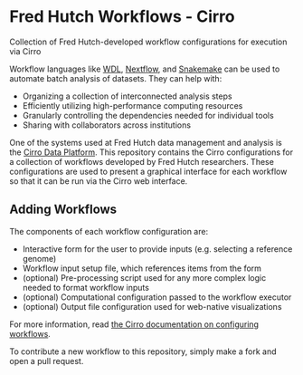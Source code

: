 # Fred Hutch Workflows - Cirro
Collection of Fred Hutch-developed workflow configurations for execution via Cirro

Workflow languages like [WDL](https://openwdl.org), [Nextflow](https://nextflow.io),
and [Snakemake](https://snakemake.readthedocs.io) can be used to automate batch
analysis of datasets.
They can help with:

- Organizing a collection of interconnected analysis steps
- Efficiently utilizing high-performance computing resources
- Granularly controlling the dependencies needed for individual tools
- Sharing with collaborators across institutions

One of the systems used at Fred Hutch data management and analysis is the
[Cirro Data Platform](https://fredhutch.cirro.bio).
This repository contains the Cirro configurations for a collection of workflows
developed by Fred Hutch researchers.
These configurations are used to present a graphical interface for each workflow
so that it can be run via the Cirro web interface.

## Adding Workflows

The components of each workflow configuration are:

- Interactive form for the user to provide inputs (e.g. selecting a reference genome)
- Workflow input setup file, which references items from the form
- (optional) Pre-processing script used for any more complex logic needed to format workflow inputs
- (optional) Computational configuration passed to the workflow executor
- (optional) Output file configuration used for web-native visualizations

For more information, read [the Cirro documentation on configuring workflows](https://docs.cirro.bio/pipelines/adding-pipelines/).

To contribute a new workflow to this repository, simply make a fork and open a pull request.
